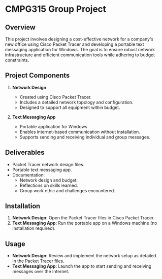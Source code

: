 # CMPG315 Group Project

## Overview

This project involves designing a cost-effective network for a company's new office using Cisco Packet Tracer and developing a portable text messaging application for Windows. The goal is to ensure robust network infrastructure and efficient communication tools while adhering to budget constraints.

## Project Components

1. **Network Design**
   - Created using Cisco Packet Tracer.
   - Includes a detailed network topology and configuration.
   - Designed to support all equipment within budget.

2. **Text Messaging App**
   - Portable application for Windows.
   - Enables internet-based communication without installation.
   - Supports sending and receiving individual and group messages.

## Deliverables

- Packet Tracer network design files.
- Portable text messaging app.
- Documentation:
  - Network design and budget.
  - Reflections on skills learned.
  - Group work ethic and challenges encountered.

## Installation

1. **Network Design**: Open the Packet Tracer files in Cisco Packet Tracer.
2. **Text Messaging App**: Run the portable app on a Windows machine (no installation required).

## Usage

- **Network Design**: Review and implement the network setup as detailed in the Packet Tracer files.
- **Text Messaging App**: Launch the app to start sending and receiving messages over the Internet.
